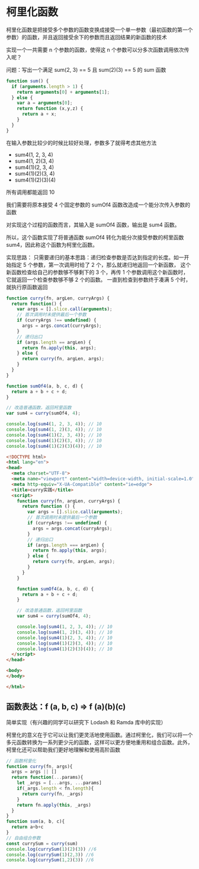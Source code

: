 # 柯里化函数

柯里化函数是把接受多个参数的函数变换成接受一个单一参数（最初函数的第一个参数）的函数，并且返回接受余下的参数而且返回结果的新函数的技术

实现一个一共需要 n 个参数的函数，使得这 n 个参数可以分多次函数调用依次传入呢？

问题：写出一个满足 sum(2, 3) == 5 且 sum(2)(3) == 5 的 sum 函数

```js
function sum() {
  if (arguments.length > 1) {
    return arguments[0] + arguments[1];
  } else {
    var a = arguments[0];
    return function (x,y,z) {
      return a + x;
    }
  }
}
```

在输入参数比较少的时候比较好处理，参数多了就得考虑其他方法

- sum4(1, 2, 3, 4)
- sum4(1, 2)(3, 4)
- sum4(1)(2, 3, 4)
- sum4(1)(2)(3, 4)
- sum4(1)(2)(3)(4)

所有调用都能返回 10

我们需要将原本接受 4 个固定参数的 sumOf4 函数改造成一个能分次传入参数的函数

对实现这个过程的函数而言，其输入是 sumOf4 函数，输出是 sum4 函数。

所以，这个函数实现了将普通函数 sumOf4 转化为能分次接受参数的柯里函数 sum4，因此称这个函数为柯里化函数。

实现思路：
只需要递归的基本思路：递归检查参数是否达到指定的长度。如一开始指定 5 个参数，第一次调用时给了 2 个，那么就递归地返回一个新函数，
这个新函数检查给自己的参数够不够剩下的 3 个，再传 1 个参数调用这个新函数时，它就返回一个检查参数够不够 2 个的函数。
一直到检查到参数终于凑满 5 个时，就执行原函数返回

```js
function curry(fn, argLen, curryArgs) {
  return function() {
    var args = [].slice.call(arguments);
    // 首次调用时未提供最后一个参数
    if (curryArgs !== undefined) {
      args = args.concat(curryArgs);
    }
    // 递归出口
    if (args.length == argLen) {
      return fn.apply(this, args);
    } else {
      return curry(fn, argLen, args);
    }
  }
}

function sumOf4(a, b, c, d) {
  return a + b + c + d;
}

// 改造普通函数，返回柯里函数
var sum4 = curry(sumOf4, 4);

console.log(sum4(1, 2, 3, 4)); // 10
console.log(sum4(1, 2)(3, 4)); // 10
console.log(sum4(1)(2, 3, 4)); // 10
console.log(sum4(1)(2)(3, 4)); // 10
console.log(sum4(1)(2)(3)(4)); // 10
```

```html
<!DOCTYPE html>
<html lang="en">
<head>
  <meta charset="UTF-8">
  <meta name="viewport" content="width=device-width, initial-scale=1.0">
  <meta http-equiv="X-UA-Compatible" content="ie=edge">
  <title>curry实践</title>
  <script>
    function curry(fn, argLen, curryArgs) {
      return function () {
        var args = [].slice.call(arguments);
        // 首次调用时未提供最后一个参数
        if (curryArgs !== undefined) {
          args = args.concat(curryArgs);
        }
        // 递归出口
        if (args.length === argLen) {
          return fn.apply(this, args);
        } else {
          return curry(fn, argLen, args);
        }
      }
    }

    function sumOf4(a, b, c, d) {
      return a + b + c + d;
    }

    // 改造普通函数，返回柯里函数
    var sum4 = curry(sumOf4, 4);

    console.log(sum4(1, 2, 3, 4)); // 10
    console.log(sum4(1, 2)(3, 4)); // 10
    console.log(sum4(1)(2, 3, 4)); // 10
    console.log(sum4(1)(2)(3, 4)); // 10
    console.log(sum4(1)(2)(3)(4)); // 10
  </script>
</head>

<body>
</body>

</html>
```

## 函数表达：f (a, b, c) => f (a)(b)(c)

简单实现（有兴趣的同学可以研究下 Lodash 和 Ramda 库中的实现）

柯里化的意义在于它可以让我们更灵活地使用函数。通过柯里化，我们可以将一个多元函数转换为一系列更少元的函数，这样可以更方便地重用和组合函数。此外，柯里化还可以帮助我们更好地理解和使用高阶函数

```js
// 函数柯里化
function curry(fn, args){
  args = args || []
  return function(...params){
    let _args = [...args, ...params]
    if(_args.length < fn.length){
      return curry(fn, _args)
    }
    return fn.apply(this, _args)
  }
}
function sum(a, b, c){
  return a+b+c
}
// 自由组合参数
const currySum = curry(sum)
console.log(currySum(1)(2)(3)) //6
console.log(currySum(1)(2,3)) //6
console.log(currySum(1,2)(3)) //6
```
